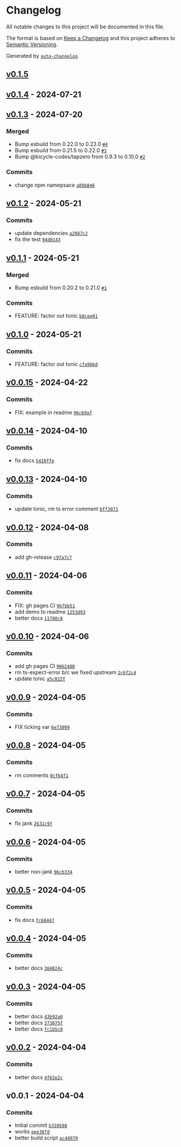 # Changelog

All notable changes to this project will be documented in this file.

The format is based on [Keep a Changelog](https://keepachangelog.com/en/1.0.0/)
and this project adheres to [Semantic Versioning](https://semver.org/spec/v2.0.0.html).

Generated by [`auto-changelog`](https://github.com/CookPete/auto-changelog).

## [v0.1.5](https://github.com/substrate-system/scroll-progress/compare/v0.1.4...v0.1.5)

## [v0.1.4](https://github.com/substrate-system/scroll-progress/compare/v0.1.3...v0.1.4) - 2024-07-21

## [v0.1.3](https://github.com/substrate-system/scroll-progress/compare/v0.1.2...v0.1.3) - 2024-07-20

### Merged

- Bump esbuild from 0.22.0 to 0.23.0 [`#4`](https://github.com/substrate-system/scroll-progress/pull/4)
- Bump esbuild from 0.21.5 to 0.22.0 [`#3`](https://github.com/substrate-system/scroll-progress/pull/3)
- Bump @bicycle-codes/tapzero from 0.9.3 to 0.10.0 [`#2`](https://github.com/substrate-system/scroll-progress/pull/2)

### Commits

- change npm namepsace [`a89b846`](https://github.com/substrate-system/scroll-progress/commit/a89b846fef2e9d8ea24f133f875cec8872d4234c)

## [v0.1.2](https://github.com/substrate-system/scroll-progress/compare/v0.1.1...v0.1.2) - 2024-05-21

### Commits

- update dependencies [`a2987c2`](https://github.com/substrate-system/scroll-progress/commit/a2987c2dd2df237219ee17818ee8ec1ffc2603fd)
- fix the test [`94d0143`](https://github.com/substrate-system/scroll-progress/commit/94d0143fe297d0dffa8e6c2a405bf15315a8a22e)

## [v0.1.1](https://github.com/substrate-system/scroll-progress/compare/v0.1.0...v0.1.1) - 2024-05-21

### Merged

- Bump esbuild from 0.20.2 to 0.21.0 [`#1`](https://github.com/substrate-system/scroll-progress/pull/1)

### Commits

- FEATURE: factor out tonic [`b8cee01`](https://github.com/substrate-system/scroll-progress/commit/b8cee01a007533e8b8e074fc1a809190cfedb294)

## [v0.1.0](https://github.com/substrate-system/scroll-progress/compare/v0.0.15...v0.1.0) - 2024-05-21

### Commits

- FEATURE: factor out tonic [`cfa9bbd`](https://github.com/substrate-system/scroll-progress/commit/cfa9bbda40fa89cfd17f264fc554f0aa2df90599)

## [v0.0.15](https://github.com/substrate-system/scroll-progress/compare/v0.0.14...v0.0.15) - 2024-04-22

### Commits

- FIX: example in readme [`96c69af`](https://github.com/substrate-system/scroll-progress/commit/96c69afc1dcaac1062aa0ddd6be77366720ddb37)

## [v0.0.14](https://github.com/substrate-system/scroll-progress/compare/v0.0.13...v0.0.14) - 2024-04-10

### Commits

- fix docs [`5410ffe`](https://github.com/substrate-system/scroll-progress/commit/5410ffeaa4ad04aeb2d6f24b80e84d32ce79fef8)

## [v0.0.13](https://github.com/substrate-system/scroll-progress/compare/v0.0.12...v0.0.13) - 2024-04-10

### Commits

- update tonic, rm ts error comment [`bff2071`](https://github.com/substrate-system/scroll-progress/commit/bff2071610ebdd670a7a54bb585f31f85be3e3da)

## [v0.0.12](https://github.com/substrate-system/scroll-progress/compare/v0.0.11...v0.0.12) - 2024-04-08

### Commits

- add gh-release [`c97a7c7`](https://github.com/substrate-system/scroll-progress/commit/c97a7c7f99959a81d0f4d86f279625da1d6cf013)

## [v0.0.11](https://github.com/substrate-system/scroll-progress/compare/v0.0.10...v0.0.11) - 2024-04-06

### Commits

- FIX: gh pages CI [`9b7bb51`](https://github.com/substrate-system/scroll-progress/commit/9b7bb5135bc16417382ebc5e2a452fd465de4def)
- add demo to readme [`1253d93`](https://github.com/substrate-system/scroll-progress/commit/1253d9310b015c59e36a961a65c8e20273f0014a)
- better docs [`11780c8`](https://github.com/substrate-system/scroll-progress/commit/11780c8fe21c35d037d8305a8b93541938287cda)

## [v0.0.10](https://github.com/substrate-system/scroll-progress/compare/v0.0.9...v0.0.10) - 2024-04-06

### Commits

- add gh pages CI [`9062480`](https://github.com/substrate-system/scroll-progress/commit/906248033cf8936052dafad90652d9672ec3af6b)
- rm ts-expect-error b/c we fixed upstream [`2c6f2c4`](https://github.com/substrate-system/scroll-progress/commit/2c6f2c4debe43d62257d6b802480da4301b82f2d)
- update tonic [`a5c022f`](https://github.com/substrate-system/scroll-progress/commit/a5c022f3f059ca6703f4317b1f302af5babbc2e5)

## [v0.0.9](https://github.com/substrate-system/scroll-progress/compare/v0.0.8...v0.0.9) - 2024-04-05

### Commits

- FIX ticking var [`6e73099`](https://github.com/substrate-system/scroll-progress/commit/6e7309931f5f1e87ba9f4fda25f8ff207822d520)

## [v0.0.8](https://github.com/substrate-system/scroll-progress/compare/v0.0.7...v0.0.8) - 2024-04-05

### Commits

- rm comments [`0cfb4f1`](https://github.com/substrate-system/scroll-progress/commit/0cfb4f1cbc3f8a15f77e19b4d9e0d8b6c2ab7a74)

## [v0.0.7](https://github.com/substrate-system/scroll-progress/compare/v0.0.6...v0.0.7) - 2024-04-05

### Commits

- fix jank [`2631c9f`](https://github.com/substrate-system/scroll-progress/commit/2631c9f8be4cf68c5ea05a0c0909c479417f5c9d)

## [v0.0.6](https://github.com/substrate-system/scroll-progress/compare/v0.0.5...v0.0.6) - 2024-04-05

### Commits

- better non-jank [`96cb334`](https://github.com/substrate-system/scroll-progress/commit/96cb334855fb807f100f58127a5083bae63cdf8f)

## [v0.0.5](https://github.com/substrate-system/scroll-progress/compare/v0.0.4...v0.0.5) - 2024-04-05

### Commits

- fix docs [`fc68447`](https://github.com/substrate-system/scroll-progress/commit/fc684476c37f4e67895a3e14206f9ea19a9dfe27)

## [v0.0.4](https://github.com/substrate-system/scroll-progress/compare/v0.0.3...v0.0.4) - 2024-04-05

### Commits

- better docs [`384824c`](https://github.com/substrate-system/scroll-progress/commit/384824ccea281e84e49d38ceed50e56790d351e1)

## [v0.0.3](https://github.com/substrate-system/scroll-progress/compare/v0.0.2...v0.0.3) - 2024-04-05

### Commits

- better docs [`43b92a0`](https://github.com/substrate-system/scroll-progress/commit/43b92a04de0ea3a5909b390d9ebc1d2328d3bd5e)
- better docs [`373875f`](https://github.com/substrate-system/scroll-progress/commit/373875f184bdf4c0984ce7a235412034f7acc932)
- better docs [`fc1b5c8`](https://github.com/substrate-system/scroll-progress/commit/fc1b5c862aa64df41e8fc50de8f3b73fb3c4dbdb)

## [v0.0.2](https://github.com/substrate-system/scroll-progress/compare/v0.0.1...v0.0.2) - 2024-04-04

### Commits

- better docs [`4f62e2c`](https://github.com/substrate-system/scroll-progress/commit/4f62e2cde6c4d5104708a8fd3491223d53700386)

## v0.0.1 - 2024-04-04

### Commits

- Initial commit [`b310588`](https://github.com/substrate-system/scroll-progress/commit/b31058845b7fb4743faa6476d60b8ab63f40a473)
- works [`eee38fd`](https://github.com/substrate-system/scroll-progress/commit/eee38fde05f554d8258883e5421b0b3dadabb2ef)
- better build script [`ac44979`](https://github.com/substrate-system/scroll-progress/commit/ac44979fcba3946591b1873a6ddbf94219e8ac41)
